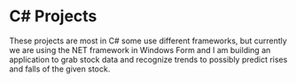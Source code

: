# C# Projects
These projects are most in C# some use different frameworks, but currently we are using the NET framework in Windows Form and I am building an application to grab stock data and recognize trends to possibly predict rises and falls of the given stock.
